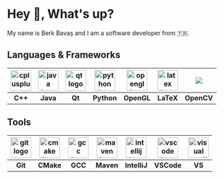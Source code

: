 # Hey 👋, What's up?

My name is Berk Bavaş and I am a software developer from  🇹🇷.

## Languages & Frameworks

| <img src="https://cdn.jsdelivr.net/gh/devicons/devicon/icons/cplusplus/cplusplus-original.svg" height="48" alt="cplusplus logo" />  |  <img src="https://cdn.jsdelivr.net/gh/devicons/devicon/icons/java/java-original.svg" height="48" alt="java logo" />  |  <img src="https://cdn.jsdelivr.net/gh/devicons/devicon/icons/qt/qt-original.svg" height="48" alt="qt logo" />  |  <img src="https://cdn.jsdelivr.net/gh/devicons/devicon/icons/python/python-original.svg" height="48" alt="python logo" />  |  <img src="https://cdn.jsdelivr.net/gh/devicons/devicon/icons/opengl/opengl-original.svg" height="48" alt="opengl logo" />  |  <img src="https://cdn.jsdelivr.net/gh/devicons/devicon/icons/latex/latex-original.svg" height="48" alt="latex logo" /> | <img src="https://cdn.jsdelivr.net/gh/devicons/devicon@latest/icons/opencv/opencv-original.svg" /> |
|:--------:|:--------:|:------:|:----------:|:----------:|:----------:|:---------:|
|  __C++__ | __Java__ | __Qt__ | __Python__ | __OpenGL__ |  __LaTeX__ |__OpenCV__ |

## Tools

| <img src="https://cdn.jsdelivr.net/gh/devicons/devicon/icons/git/git-original.svg" height="48" alt="git logo" />  |  <img src="https://cdn.jsdelivr.net/gh/devicons/devicon/icons/cmake/cmake-original.svg" height="48" alt="cmake logo"  />  |  <img src="https://cdn.jsdelivr.net/gh/devicons/devicon/icons/gcc/gcc-original.svg" height="48" alt="gcc logo" />  | <img src="https://cdn.jsdelivr.net/gh/devicons/devicon@latest/icons/maven/maven-original.svg" height="48" alt="maven logo"  /> | <img src="https://cdn.jsdelivr.net/gh/devicons/devicon/icons/intellij/intellij-original.svg" height="48" alt="intellij logo" /> | <img src="https://cdn.jsdelivr.net/gh/devicons/devicon/icons/vscode/vscode-original.svg" height="48" alt="vscode logo" />  |  <img src="https://cdn.jsdelivr.net/gh/devicons/devicon@latest/icons/visualstudio/visualstudio-plain.svg" height="48" alt="visual studio logo" /> | 
|:-------:|:---------:|:-------:|:---------:|:------------:|:----------:|:------:|
| __Git__ | __CMake__ | __GCC__ | __Maven__ | __IntelliJ__ | __VSCode__ | __VS__ |

<!---
## Stats
| X Report | Most Used Languages |
|:--------:|:-------------------:|
| <img src="https://github-readme-stats.vercel.app/api?username=berkbavas&hide_rank=false&theme=graywhite&locale=en&show_icons=true&hide_border=true&hide_title=true&count_private=true&disable_animations=true&text_bold=false&line_height=30&include_all_commits=true" /> | <img src="https://github-readme-stats.vercel.app/api/top-langs/?username=berkbavas&theme=vue&show_icons=true&hide_border=true&hide_title=true&disable_animations=true&langs_count=4" /> |
-->

<!---
## 
<img src="https://visitor-badge.laobi.icu/badge?page_id=berkbavas.berkbavas&right_color=lightgrey&left_text=Profile%20Views%20%20" height="24" />
<img src="https://komarev.com/ghpvc/?username=berkbavas&color=lightgrey" height="0" />
--> 
